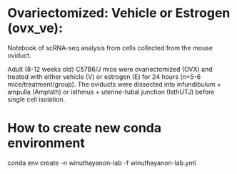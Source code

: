 # Ovariectomized: Vehicle or Estrogen (ovx_ve):

Notebook of scRNA-seq analysis from cells collected from the mouse oviduct.

Adult (8-12 weeks old) C57B6/J mice were ovariectomized (OVX) and treated with either vehicle (V) or estrogen (E) for 24 hours (*n*=5-6 mice/treatment/group). The oviducts were dissected into infundibulum + ampulla (AmpIsth) or isthmus + uterine-tubal junction (IsthUTJ) before single cell isolation.

# How to create new conda environment
conda env create -n winuthayanon-lab -f winuthayanon-lab.yml
